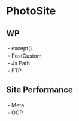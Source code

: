 # PhotoSite  

## WP  
・except()                   
・PostCustom  
・Js Path  
・FTP

## Site Performance
・Meta  
・OGP
